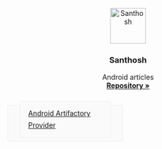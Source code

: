 <html>

<style>
	.card {
    border-radius: 4px;
    border: 1px solid #eee;
    background-color: #fafafa;
    height: 40px;
    width: 200px;
    margin: 0 8px 16px;
    padding: 16px;
    display: flex;
    flex-direction: row;
    justify-content: left;
    align-items: center;
    transition: all 0.2s ease-in-out;
    line-height: 24px;
  }
</style>

<p align="center">
  <a href="https://github.com/shettigarsanthosh">
    <img src="https://avatars1.githubusercontent.com/u/52244500?v=4" alt="Santhosh" width="72" height="72">
  </a>
</p>

<h3 align="center">Santhosh</h3>

<p align="center">
  Android articles
  <br>
  <a href="https://github.com/LearnKotlin"><strong>Repository »</strong></a>
  <br>
  <br>
</p>

<div class="card">
  <a class="card" target="_blank" rel="noopener" href="https://learnkotlin.github.io/AndroidArtifactoryProvider/">
    <span class="repo">Android Artifactory Provider</span>
   </a>
</div>

</html>
